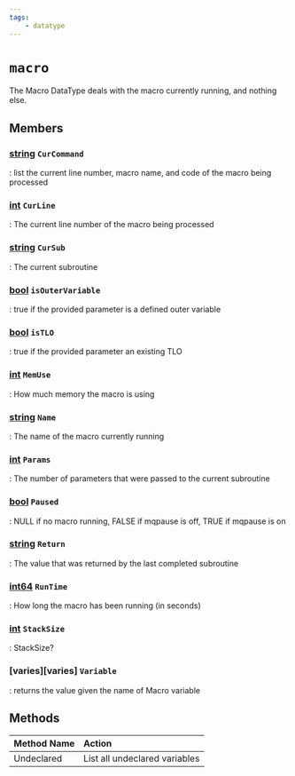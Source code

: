 ```yaml
---
tags:
    - datatype
---
```

# `macro`

The Macro DataType deals with the macro currently running, and nothing else.

## Members

### [string][string] `CurCommand`

:   list the current line number, macro name, and code of the macro being processed

### [int][int] `CurLine`

:   The current line number of the macro being processed

### [string][string] `CurSub`

:   The current subroutine

### [bool][bool] `isOuterVariable`

:   true if the provided parameter is a defined outer variable

### [bool][bool] `isTLO`

:   true if the provided parameter an existing TLO

### [int][int] `MemUse`

:   How much memory the macro is using

### [string][string] `Name`

:   The name of the macro currently running

### [int][int] `Params`

:   The number of parameters that were passed to the current subroutine

### [bool][bool] `Paused`

:   NULL if no macro running, FALSE if mqpause is off, TRUE if mqpause is on

### [string][string] `Return`

:   The value that was returned by the last completed subroutine

### [int64][int64] `RunTime`

:   How long the macro has been running (in seconds)

### [int][int] `StackSize`

:   StackSize?

### [varies][varies] `Variable`

:   returns the value given the name of Macro variable


## Methods

| Method Name | Action |
| :--- | :--- |
| Undeclared | List all undeclared variables |

[int]: datatype-int.md
[string]: datatype-string.md
[achievementobj]: datatype-achievementobj.md
[bool]: datatype-bool.md
[time]: datatype-time.md
[achievement]: datatype-achievement.md
[achievementcat]: datatype-achievementcat.md
[altability]: datatype-altability.md
[spell]: ../data-types/datatype-spell.md
[bandolieritem]: #bandolieritem-datatype
[int64]: datatype-int64.md
[timestamp]: datatype-timestamp.md
[float]: datatype-float.md
[buff]: datatype-buff.md
[spawn]: datatype-spawn.md
[auratype]: datatype-auratype.md
[item]: datatype-item.md
[worldlocation]: datatype-worldlocation.md
[ticks]: datatype-ticks.md
[fellowship]: datatype-fellowship.md
[strinrg]: datatype-string.md
[xtarget]: datatype-xtarget.md
[dzmember]: datatype-dzmember.md
[window]: datatype-window.md
[zone]: datatype-zone.md
[fellowshipmember]: datatype-fellowshipmember.md
[class]: datatype-class.md
[heading]: datatype-heading.md
[ground]: datatype-ground.md
[inifile]: datatype-inifile.md
[inifilesection]: datatype-inifilesection.md
[inifilesectionkey]: datatype-inifilesectionkey.md
[double]: datatype-double.md
[invslot]: datatype-invslot.md
[augtype]: datatype-augtype.md
[itemspell]: datatype-itemspell.md
[evolving]: datatype-evolving.md
[keyringitem]: datatype-keyringitem.md

